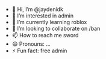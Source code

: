 - 👋 Hi, I’m @jaydenidk
- 👀 I’m interested in admin
- 🌱 I’m currently learning roblox
- 💞️ I’m looking to collaborate on /ban
- 📫 How to reach me sword
- 😄 Pronouns: ...
- ⚡ Fun fact: free admin

<!---
jaydenidk/jaydenidk is a ✨ special ✨ repository because its `README.md` (this file) appears on your GitHub profile.
You can click the Preview link to take a look at your changes.
--->
